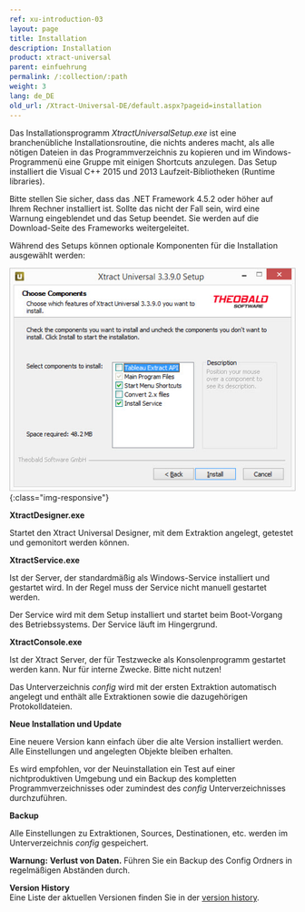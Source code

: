 ```yaml
---
ref: xu-introduction-03
layout: page
title: Installation
description: Installation
product: xtract-universal
parent: einfuehrung
permalink: /:collection/:path
weight: 3
lang: de_DE
old_url: /Xtract-Universal-DE/default.aspx?pageid=installation
---
```


Das Installationsprogramm *XtractUniversalSetup.exe* ist eine branchenübliche Installationsroutine, die nichts anderes macht, als alle nötigen Dateien in das Programmverzeichnis zu kopieren und im Windows-Programmenü eine Gruppe mit einigen Shortcuts anzulegen.
Das Setup installiert die Visual C++ 2015 und 2013 Laufzeit-Bibliotheken (Runtime libraries). 

Bitte stellen Sie sicher, dass das .NET Framework 4.5.2 oder höher auf Ihrem Rechner installiert ist. Sollte das nicht der Fall sein, wird eine Warnung eingeblendet und das Setup beendet. 
Sie werden auf die Download-Seite des Frameworks weitergeleitet.

Während des Setups können optionale Komponenten für die Installation ausgewählt werden:

![XU-Setup](/img/content/XU-Setup.jpg){:class="img-responsive"}

**XtractDesigner.exe** 

Startet den Xtract Universal Designer, mit dem Extraktion angelegt, getestet und gemonitort werden können.

**XtractService.exe**

Ist der Server, der standardmäßig als Windows-Service installiert und gestartet wird. In der Regel muss der Service nicht manuell gestartet werden. 

Der Service wird mit dem Setup installiert und startet beim Boot-Vorgang des Betriebssystems. Der Service läuft im Hingergrund.

**XtractConsole.exe**

Ist der Xtract Server, der für Testzwecke als Konsolenprogramm gestartet werden kann. Nur für interne Zwecke. Bitte nicht nutzen!

Das Unterverzeichnis *config* wird mit der ersten Extraktion automatisch angelegt und enthält alle Extraktionen sowie die dazugehörigen Protokolldateien. 

**Neue Installation und Update**

Eine neuere Version kann einfach über die alte Version installiert werden. Alle Einstellungen und angelegten Objekte bleiben erhalten. 

Es wird empfohlen, vor der Neuinstallation ein Test auf einer nichtproduktiven Umgebung und ein Backup des kompletten Programmverzeichnisses oder zumindest des *config* Unterverzeichnisses durchzuführen. 

**Backup**

Alle Einstellungen zu Extraktionen, Sources, Destinationen, etc. werden im Unterverzeichnis *config* gespeichert. 

<div class="alert alert-warning">
  <i class="fas fa-exclamation"></i> <strong>Warnung:</strong> <strong>Verlust von Daten.</strong> 
Führen Sie ein Backup des Config Ordners in regelmäßigen Abständen durch.
</div>



**Version History**<br>
Eine Liste der aktuellen Versionen finden Sie in der [version history](https://kb.theobald-software.com/version-history/xtract-universal-version-history).
